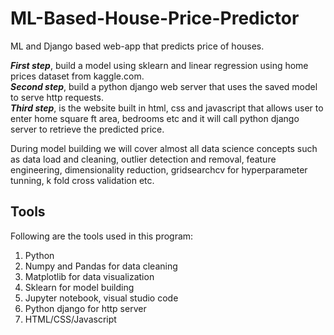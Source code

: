 # ML-Based-House-Price-Predictor
 ML and Django based web-app that predicts price of houses.
 
***First step***, build a model using sklearn and linear regression using home prices dataset from kaggle.com.  
***Second step***, build a python django web server that uses the saved model to serve http requests.  
***Third step***, is the website built in html, css and javascript that allows user to enter home square ft area, bedrooms etc and it will call python django server to retrieve the predicted price.  

During model building we will cover almost all data science concepts such as data load and cleaning, outlier detection and removal, feature engineering, dimensionality reduction, gridsearchcv for hyperparameter tunning, k fold cross validation etc.

## Tools
Following are the tools used in this program:

1) Python
2) Numpy and Pandas for data cleaning
3) Matplotlib for data visualization
4) Sklearn for model building
5) Jupyter notebook, visual studio code
6) Python django for http server
7) HTML/CSS/Javascript
